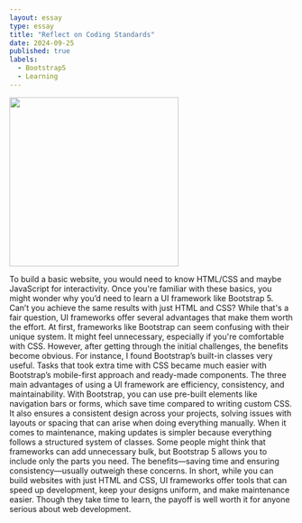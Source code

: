 ```yaml
---
layout: essay  
type: essay  
title: "Reflect on Coding Standards"  
date: 2024-09-25  
published: true  
labels:  
  - Bootstrap5
  - Learning  
---
```


<img width="300px" class="rounded float-start pe-4" src="">

To build a basic website, you would need to know HTML/CSS and maybe JavaScript for interactivity. Once you're familiar with these basics, you might wonder why you’d need to learn a UI framework like Bootstrap 5. Can’t you achieve the same results with just HTML and CSS? While that's a fair question, UI frameworks offer several advantages that make them worth the effort.
At first, frameworks like Bootstrap can seem confusing with their unique system. It might feel unnecessary, especially if you're comfortable with CSS. However, after getting through the initial challenges, the benefits become obvious. For instance, I found Bootstrap’s built-in classes very useful. Tasks that took extra time with CSS became much easier with Bootstrap’s mobile-first approach and ready-made components.
The three main advantages of using a UI framework are efficiency, consistency, and maintainability. With Bootstrap, you can use pre-built elements like navigation bars or forms, which save time compared to writing custom CSS. It also ensures a consistent design across your projects, solving issues with layouts or spacing that can arise when doing everything manually. When it comes to maintenance, making updates is simpler because everything follows a structured system of classes.
Some people might think that frameworks can add unnecessary bulk, but Bootstrap 5 allows you to include only the parts you need. The benefits—saving time and ensuring consistency—usually outweigh these concerns.
In short, while you can build websites with just HTML and CSS, UI frameworks offer tools that can speed up development, keep your designs uniform, and make maintenance easier. Though they take time to learn, the payoff is well worth it for anyone serious about web development.
